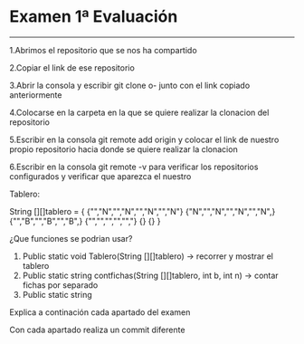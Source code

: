 # Examen 1ª Evaluación

---
1.Abrimos el repositorio que se nos ha compartido


2.Copiar el link de ese repositorio 

3.Abrir la consola y escribir git clone o- junto con el link copiado anteriormente

4.Colocarse en la carpeta en la que se quiere realizar la clonacion del repositorio

5.Escribir en la consola git remote add origin y colocar el link de nuestro propio repositorio hacia donde se quiere realizar la clonacion

6.Escribir  en la consola git remote -v para verificar los repositorios configurados y verificar que aparezca el nuestro

Tablero: 

String [][]tablero = {
    {"","N","","N","","N","","N"}
    {"N","","N","","N","","N",}
    {"","B","","B","","B",}
    {"","","","","","}
    {}
    {}
}



¿Que funciones se podrian usar?
1. Public static void Tablero(String [][]tablero) -> recorrer y mostrar el tablero
2. Public static string contfichas(String [][]tablero, int b, int n) -> contar fichas por separado
3. Public static string 







Explica a continación cada apartado del examen

Con cada apartado realiza un commit diferente